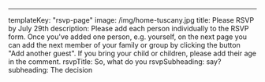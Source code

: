 ---

templateKey: "rsvp-page"
image: /img/home-tuscany.jpg
title: Please RSVP by July 29th
description: Please add each person individually to the RSVP form. Once you've added one person, e.g. yourself, on the next page you can add the next member of your family or group by clicking the button "Add another guest". If you bring your child or children, please add their age in the comment.
rsvpTitle: So, what do you
rsvpSubheading: say?
subheading: The decision
